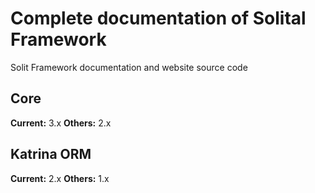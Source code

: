 # Complete documentation of Solital Framework

Solit Framework documentation and website source code

## Core

**Current:** 3.x
**Others:** 2.x

## Katrina ORM

**Current:** 2.x
**Others:** 1.x
